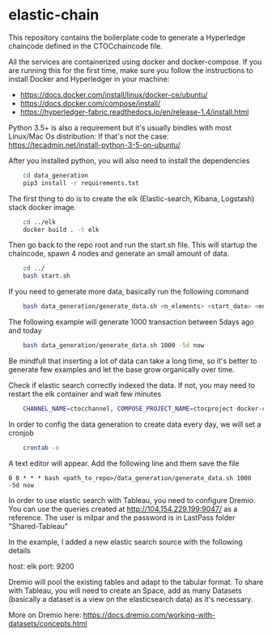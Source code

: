 # elastic-chain

This repository contains the boilerplate code to generate a Hyperledge chaincode defined in the CTOCchaincode file.

All the services are containerized using docker and docker-compose.
If you are running this for the first time, make sure you follow the instructions to install Docker and Hyperledger in your machine:

- https://docs.docker.com/install/linux/docker-ce/ubuntu/
- https://docs.docker.com/compose/install/
- https://hyperledger-fabric.readthedocs.io/en/release-1.4/install.html

Python 3.5+ is also a requirement but it's usually bindles with most Linux/Mac Os distribution:
If that's not the case: https://tecadmin.net/install-python-3-5-on-ubuntu/

After you installed python, you will also need to install the dependencies

``` bash
    cd data_generation
    pip3 install -r requirements.txt
``` 

The first thing to do is to create the elk (Elastic-search, Kibana, Logstash) stack docker image.


``` bash
    cd ../elk
    docker build . -t elk
```

Then go back to the repo root and run the start.sh file. This will startup the chaincode, spawn 4 nodes and generate an small amount of data.

``` bash
    cd ../
    bash start.sh
```
If you need to generate more data, basically run the following command

``` bash
    bash data_generation/generate_data.sh <n_elements> <start_date> <end_date>
```
The following example will generate 1000 transaction between 5days ago and today 

``` bash
    bash data_generation/generate_data.sh 1000 -5d now
```

Be mindfull that inserting a lot of data can take a long time, so it's better to generate few examples and let the base grow organically over time.

Check if elastic search correctly indexed the data. If not, you may need to restart the elk container and wait few minutes

``` bash
    CHANNEL_NAME=ctocchannel, COMPOSE_PROJECT_NAME=ctocproject docker-compose restart elk
```

In order to config the data generation to create data every day, we will set a cronjob


``` bash
    crontab -e
```

A text editor will appear. Add the following line and them save the file

    0 0 * * * bash <path_to_repo>/data_generation/generate_data.sh 1000 -5d now

In order to use elastic search with Tableau, you need to configure Dremio.
You can use the queries created at http://104.154.229.199:9047/ as a reference. The user is milpar and the password is in LastPass folder "Shared-Tableau"

In the example, I added a new elastic search source with the following details

host: elk 
port: 9200

Dremio will pool the existing tables and adapt to the tabular format.
To share with Tableau, you will need to create an Space, add as many Datasets (basically a dataset is a view on the elasticsearch data) as it's necessary.

More on Dremio here: https://docs.dremio.com/working-with-datasets/concepts.html

